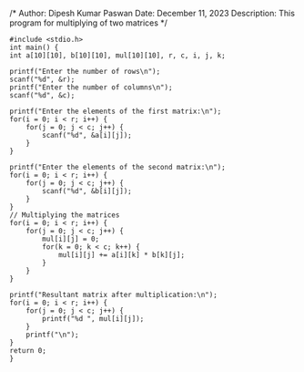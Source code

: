/*
  Author: Dipesh Kumar Paswan
  Date: December 11, 2023
  Description: This program for multiplying of two matrices 
*/

    #include <stdio.h>
    int main() {
    int a[10][10], b[10][10], mul[10][10], r, c, i, j, k;
    
    printf("Enter the number of rows\n");
    scanf("%d", &r);
    printf("Enter the number of columns\n");
    scanf("%d", &c);

    printf("Enter the elements of the first matrix:\n");
    for(i = 0; i < r; i++) {
        for(j = 0; j < c; j++) {
            scanf("%d", &a[i][j]);
        }
    }

    printf("Enter the elements of the second matrix:\n");
    for(i = 0; i < r; i++) {
        for(j = 0; j < c; j++) {
            scanf("%d", &b[i][j]);
        }
    }
    // Multiplying the matrices
    for(i = 0; i < r; i++) {
        for(j = 0; j < c; j++) {
            mul[i][j] = 0;
            for(k = 0; k < c; k++) {
                mul[i][j] += a[i][k] * b[k][j];
            }
        }
    }

    printf("Resultant matrix after multiplication:\n");
    for(i = 0; i < r; i++) {
        for(j = 0; j < c; j++) {
            printf("%d ", mul[i][j]);
        }
        printf("\n");
    }
    return 0;
    }

